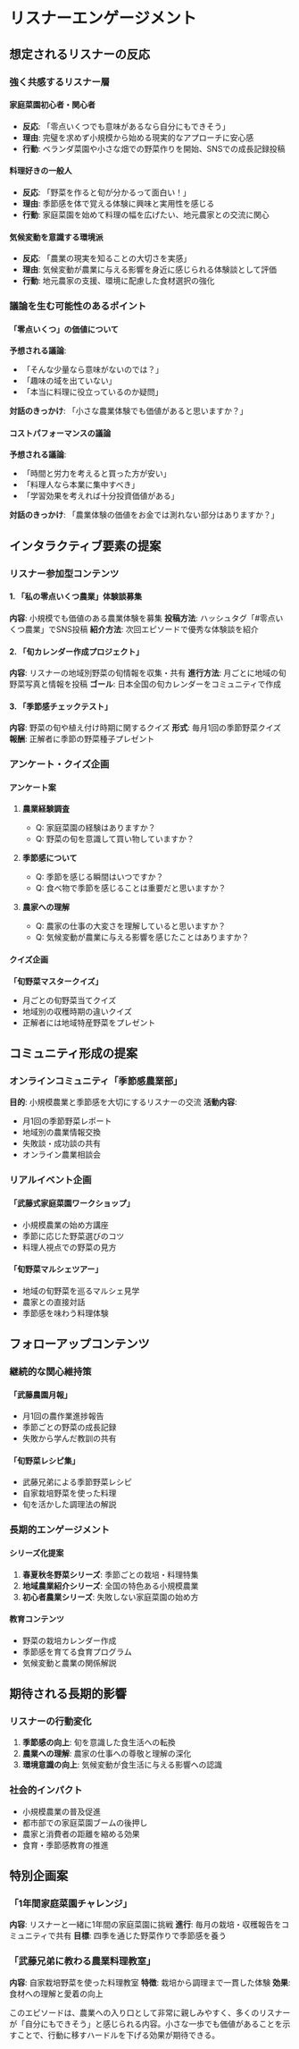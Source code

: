 # リスナーエンゲージメント

## 想定されるリスナーの反応

### 強く共感するリスナー層

#### 家庭菜園初心者・関心者
- **反応**: 「零点いくつでも意味があるなら自分にもできそう」
- **理由**: 完璧を求めず小規模から始める現実的なアプローチに安心感
- **行動**: ベランダ菜園や小さな畑での野菜作りを開始、SNSでの成長記録投稿

#### 料理好きの一般人
- **反応**: 「野菜を作ると旬が分かるって面白い！」
- **理由**: 季節感を体で覚える体験に興味と実用性を感じる
- **行動**: 家庭菜園を始めて料理の幅を広げたい、地元農家との交流に関心

#### 気候変動を意識する環境派
- **反応**: 「農業の現実を知ることの大切さを実感」
- **理由**: 気候変動が農業に与える影響を身近に感じられる体験談として評価
- **行動**: 地元農家の支援、環境に配慮した食材選択の強化

### 議論を生む可能性のあるポイント

#### 「零点いくつ」の価値について
**予想される議論**:
- 「そんな少量なら意味がないのでは？」
- 「趣味の域を出ていない」
- 「本当に料理に役立っているのか疑問」

**対話のきっかけ**:
「小さな農業体験でも価値があると思いますか？」

#### コストパフォーマンスの議論
**予想される議論**:
- 「時間と労力を考えると買った方が安い」
- 「料理人なら本業に集中すべき」
- 「学習効果を考えれば十分投資価値がある」

**対話のきっかけ**:
「農業体験の価値をお金では測れない部分はありますか？」

## インタラクティブ要素の提案

### リスナー参加型コンテンツ

#### 1. 「私の零点いくつ農業」体験談募集
**内容**: 小規模でも価値のある農業体験を募集
**投稿方法**: ハッシュタグ「#零点いくつ農業」でSNS投稿
**紹介方法**: 次回エピソードで優秀な体験談を紹介

#### 2. 「旬カレンダー作成プロジェクト」
**内容**: リスナーの地域別野菜の旬情報を収集・共有
**進行方法**: 月ごとに地域の旬野菜写真と情報を投稿
**ゴール**: 日本全国の旬カレンダーをコミュニティで作成

#### 3. 「季節感チェックテスト」
**内容**: 野菜の旬や植え付け時期に関するクイズ
**形式**: 毎月1回の季節野菜クイズ
**報酬**: 正解者に季節の野菜種子プレゼント

### アンケート・クイズ企画

#### アンケート案
1. **農業経験調査**
   - Q: 家庭菜園の経験はありますか？
   - Q: 野菜の旬を意識して買い物していますか？

2. **季節感について**
   - Q: 季節を感じる瞬間はいつですか？
   - Q: 食べ物で季節を感じることは重要だと思いますか？

3. **農家への理解**
   - Q: 農家の仕事の大変さを理解していると思いますか？
   - Q: 気候変動が農業に与える影響を感じたことはありますか？

#### クイズ企画
**「旬野菜マスタークイズ」**
- 月ごとの旬野菜当てクイズ
- 地域別の収穫時期の違いクイズ
- 正解者には地域特産野菜をプレゼント

## コミュニティ形成の提案

### オンラインコミュニティ「季節感農業部」
**目的**: 小規模農業と季節感を大切にするリスナーの交流
**活動内容**:
- 月1回の季節野菜レポート
- 地域別の農業情報交換
- 失敗談・成功談の共有
- オンライン農業相談会

### リアルイベント企画

#### 「武藤式家庭菜園ワークショップ」
- 小規模農業の始め方講座
- 季節に応じた野菜選びのコツ
- 料理人視点での野菜の見方

#### 「旬野菜マルシェツアー」
- 地域の旬野菜を巡るマルシェ見学
- 農家との直接対話
- 季節感を味わう料理体験

## フォローアップコンテンツ

### 継続的な関心維持策

#### 「武藤農園月報」
- 月1回の農作業進捗報告
- 季節ごとの野菜の成長記録
- 失敗から学んだ教訓の共有

#### 「旬野菜レシピ集」
- 武藤兄弟による季節野菜レシピ
- 自家栽培野菜を使った料理
- 旬を活かした調理法の解説

### 長期的エンゲージメント

#### シリーズ化提案
1. **春夏秋冬野菜シリーズ**: 季節ごとの栽培・料理特集
2. **地域農業紹介シリーズ**: 全国の特色ある小規模農業
3. **初心者農業シリーズ**: 失敗しない家庭菜園の始め方

#### 教育コンテンツ
- 野菜の栽培カレンダー作成
- 季節感を育てる食育プログラム
- 気候変動と農業の関係解説

## 期待される長期的影響

### リスナーの行動変化
1. **季節感の向上**: 旬を意識した食生活への転換
2. **農業への理解**: 農家の仕事への尊敬と理解の深化
3. **環境意識の向上**: 気候変動が食生活に与える影響への認識

### 社会的インパクト
- 小規模農業の普及促進
- 都市部での家庭菜園ブームの後押し
- 農家と消費者の距離を縮める効果
- 食育・季節感教育の推進

## 特別企画案

### 「1年間家庭菜園チャレンジ」
**内容**: リスナーと一緒に1年間の家庭菜園に挑戦
**進行**: 毎月の栽培・収穫報告をコミュニティで共有
**目標**: 四季を通じた野菜作りで季節感を養う

### 「武藤兄弟に教わる農業料理教室」
**内容**: 自家栽培野菜を使った料理教室
**特徴**: 栽培から調理まで一貫した体験
**効果**: 食材への理解と愛着の向上

このエピソードは、農業への入り口として非常に親しみやすく、多くのリスナーが「自分にもできそう」と感じられる内容。小さな一歩でも価値があることを示すことで、行動に移すハードルを下げる効果が期待できる。
